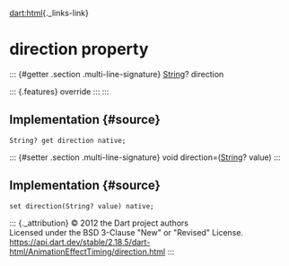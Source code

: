[dart:html](../../dart-html/dart-html-library){._links-link}

direction property
==================

::: {#getter .section .multi-line-signature}
[String](../../dart-core/string-class)? direction

::: {.features}
override
:::
:::

Implementation {#source}
--------------

``` {.language-dart data-language="dart"}
String? get direction native;
```

::: {#setter .section .multi-line-signature}
void direction=([String](../../dart-core/string-class)? value)
:::

Implementation {#source}
--------------

``` {.language-dart data-language="dart"}
set direction(String? value) native;
```

::: {._attribution}
© 2012 the Dart project authors\
Licensed under the BSD 3-Clause \"New\" or \"Revised\" License.\
<https://api.dart.dev/stable/2.18.5/dart-html/AnimationEffectTiming/direction.html>
:::
